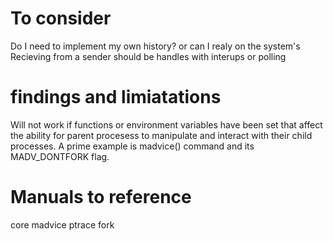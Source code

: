 # To consider
Do I need to implement my own history? or can I realy on the system's
Recieving from a sender should be handles with interups or polling

# findings and limiatations
Will not work if functions or environment variables have been set that affect the ability for parent procesess to manipulate and interact with their child processes. A prime example is madvice() command and its MADV_DONTFORK flag.




# Manuals to reference
core
madvice
ptrace
fork
